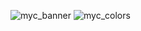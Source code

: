 
![myc_banner](https://github.com/user-attachments/assets/e1d209a6-cfe7-4ef5-89dd-8eb0a45d3f3f)
![myc_colors](https://github.com/user-attachments/assets/2accd05e-86f3-464e-9fa1-708410955b72)
